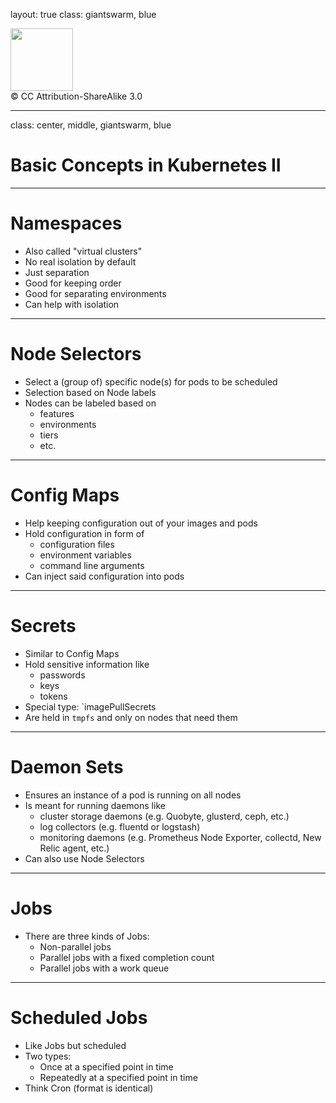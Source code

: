 layout: true
class: giantswarm, blue
<div class="header"><img src="../img/giantswarm.png" style="height: 100px;"/></div>
<div class="footer"><span>&copy; CC Attribution-ShareAlike 3.0</span></div>

---

class: center, middle, giantswarm, blue

# Basic Concepts in Kubernetes II

---

# Namespaces

- Also called "virtual clusters"
- No real isolation by default
- Just separation
- Good for keeping order
- Good for separating environments
- Can help with isolation

---

# Node Selectors

- Select a (group of) specific node(s) for pods to be scheduled
- Selection based on Node labels
- Nodes can be labeled based on
  - features
  - environments
  - tiers
  - etc.

---

# Config Maps

- Help keeping configuration out of your images and pods
- Hold configuration in form of
  - configuration files
  - environment variables
  - command line arguments
- Can inject said configuration into pods

---

# Secrets

- Similar to Config Maps
- Hold sensitive information like
  - passwords
  - keys
  - tokens
- Special type: `imagePullSecrets
- Are held in `tmpfs` and only on nodes that need them

---

# Daemon Sets

- Ensures an instance of a pod is running on all nodes
- Is meant for running daemons like
  - cluster storage daemons (e.g. Quobyte, glusterd, ceph, etc.)
  - log collectors (e.g. fluentd or logstash)
  - monitoring daemons (e.g. Prometheus Node Exporter, collectd, New Relic agent, etc.)
- Can also use Node Selectors

---

# Jobs

- There are three kinds of Jobs:
  - Non-parallel jobs
  - Parallel jobs with a fixed completion count
  - Parallel jobs with a work queue

---

# Scheduled Jobs

- Like Jobs but scheduled
- Two types:
  - Once at a specified point in time
  - Repeatedly at a specified point in time
- Think Cron (format is identical)